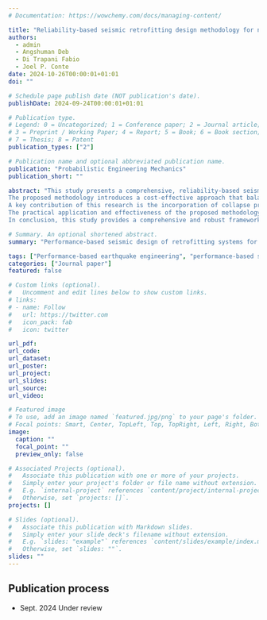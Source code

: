 ```yaml
---
# Documentation: https://wowchemy.com/docs/managing-content/

title: "Reliability-based seismic retrofitting design methodology for non-ductile reinforced concrete frame structures"
authors:
  - admin
  - Angshuman Deb
  - Di Trapani Fabio
  - Joel P. Conte
date: 2024-10-26T00:00:01+01:01
doi: ""

# Schedule page publish date (NOT publication's date).
publishDate: 2024-09-24T00:00:01+01:01

# Publication type.
# Legend: 0 = Uncategorized; 1 = Conference paper; 2 = Journal article;
# 3 = Preprint / Working Paper; 4 = Report; 5 = Book; 6 = Book section;
# 7 = Thesis; 8 = Patent
publication_types: ["2"]

# Publication name and optional abbreviated publication name.
publication: "Probabilistic Engineering Mechanics"
publication_short: ""

abstract: "This study presents a comprehensive, reliability-based seismic retrofitting design methodology specifically tailored for non-ductile reinforced concrete frame structures. By leveraging the Performance-Based Earthquake Engineering (PBEE) framework, traditionally used for the seismic safety assessment of existing structures (e.g., buildings, bridges) and the seismic evaluation & design of new ones, this research extends its innovative application to the seismic retrofitting of older, non-code-compliant structures. The importance of this extension lies in the growing need to enhance the seismic resilience of aging infrastructure, which is critical for mitigating risks in earthquake-prone regions.
The proposed methodology introduces a cost-effective approach that balances seismic performance, quantified by the Mean Return Period (MRP) of limit state exceedances, against retrofit costs. This approach helps identify optimal retrofit strategies that meet or exceed target MRPs at minimal costs, offering a practical solution to engineers and decision-makers. 
A key contribution of this research is the incorporation of collapse probability into the PBEE framework, providing a more comprehensive assessment of seismic risk. This is especially important for existing non-ductile structures, which are often more vulnerable due to inadequate seismic detailing. The methodology addresses these vulnerabilities, ensuring that retrofit strategies not only improve structural performance but also elevate the overall structural safety under seismic loads to the required level.
The practical application and effectiveness of the proposed methodology are demonstrated through a detailed case study. The case study showcases a performance-based seismic retrofitting design that is both computationally efficient and accurate. The results validate the approach, underscoring its potential to transform current practices in the seismic retrofitting of non-ductile reinforced concrete frames.
In conclusion, this study provides a comprehensive and robust framework for the seismic retrofitting of existing structures, balancing performance and cost. It contributes to the development of resilient infrastructure by offering a scientifically rigorous, economically viable, and practically implementable solution. This framework is poised to significantly impact the safety and resilience of aging buildings in earthquake-prone areas, promoting sustainable development and risk mitigation."

# Summary. An optional shortened abstract.
summary: "Performance-based seismic design of retrofitting systems for existing structures"

tags: ["Performance-based earthquake engineering", "performance-based seismic design", "seismic retrofitting", "non-ductile frame structures", "existing structures", "steel braces"]
categories: ["Journal paper"]
featured: false

# Custom links (optional).
#   Uncomment and edit lines below to show custom links.
# links:
# - name: Follow
#   url: https://twitter.com
#   icon_pack: fab
#   icon: twitter

url_pdf:
url_code:
url_dataset:
url_poster:
url_project:
url_slides:
url_source:
url_video:

# Featured image
# To use, add an image named `featured.jpg/png` to your page's folder. 
# Focal points: Smart, Center, TopLeft, Top, TopRight, Left, Right, BottomLeft, Bottom, BottomRight.
image:
  caption: ""
  focal_point: ""
  preview_only: false

# Associated Projects (optional).
#   Associate this publication with one or more of your projects.
#   Simply enter your project's folder or file name without extension.
#   E.g. `internal-project` references `content/project/internal-project/index.md`.
#   Otherwise, set `projects: []`.
projects: []

# Slides (optional).
#   Associate this publication with Markdown slides.
#   Simply enter your slide deck's filename without extension.
#   E.g. `slides: "example"` references `content/slides/example/index.md`.
#   Otherwise, set `slides: ""`.
slides: ""
---
```






<!-- ## **Highlights**   -->

## **Publication process**

- Sept. 2024 Under review
